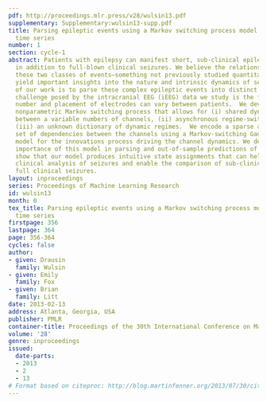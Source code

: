 ```yaml
---
pdf: http://proceedings.mlr.press/v28/wulsin13.pdf
supplementary: Supplementary:wulsin13-supp.pdf
title: Parsing epileptic events using a Markov switching process model for correlated
  time series
number: 1
section: cycle-1
abstract: Patients with epilepsy can manifest short, sub-clinical epileptic “bursts”
  in addition to full-blown clinical seizures. We believe the relationship between
  these two classes of events—something not previously studied quantitatively—could
  yield important insights into the nature and intrinsic dynamics of seizures. A goal
  of our work is to parse these complex epileptic events into distinct dynamic regimes.  A
  challenge posed by the intracranial EEG (iEEG) data we study is the fact that the
  number and placement of electrodes can vary between patients.  We develop a Bayesian
  nonparametric Markov switching process that allows for (i) shared dynamic regimes
  between a variable numbers of channels, (ii) asynchronous regime-switching, and
  (iii) an unknown dictionary of dynamic regimes.  We encode a sparse and changing
  set of dependencies between the channels using a Markov-switching Gaussian graphical
  model for the innovations process driving the channel dynamics. We demonstrate the
  importance of this model in parsing and out-of-sample predictions of iEEG data.  We
  show that our model produces intuitive state assignments that can help automate
  clinical analysis of seizures and enable the comparison of sub-clinical bursts and
  full clinical seizures.
layout: inproceedings
series: Proceedings of Machine Learning Research
id: wulsin13
month: 0
tex_title: Parsing epileptic events using a Markov switching process model for correlated
  time series
firstpage: 356
lastpage: 364
page: 356-364
cycles: false
author:
- given: Drausin
  family: Wulsin
- given: Emily
  family: Fox
- given: Brian
  family: Litt
date: 2013-02-13
address: Atlanta, Georgia, USA
publisher: PMLR
container-title: Proceedings of the 30th International Conference on Machine Learning
volume: '28'
genre: inproceedings
issued:
  date-parts:
  - 2013
  - 2
  - 13
# Format based on citeproc: http://blog.martinfenner.org/2013/07/30/citeproc-yaml-for-bibliographies/
---
```

